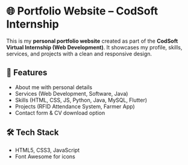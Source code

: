 # 🌐 Portfolio Website – CodSoft Internship  

This is my **personal portfolio website** created as part of the **CodSoft Virtual Internship (Web Development)**. It showcases my profile, skills, services, and projects with a clean and responsive design.  

## 🚀 Features  
- About me with personal details  
- Services (Web Development, Software, Java)  
- Skills (HTML, CSS, JS, Python, Java, MySQL, Flutter)  
- Projects (RFID Attendance System, Farmer App)  
- Contact form & CV download option  

## 🛠️ Tech Stack  
- HTML5, CSS3, JavaScript  
- Font Awesome for icons  


